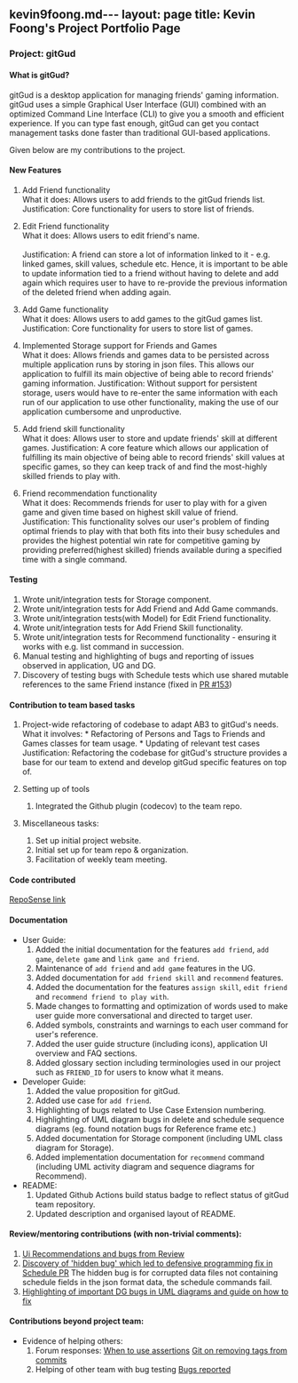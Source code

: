kevin9foong.md---
layout: page
title: Kevin Foong's Project Portfolio Page
---

### Project: gitGud

#### What is gitGud?

gitGud is a desktop application for managing friends' gaming information. gitGud uses a simple Graphical User Interface
(GUI) combined with an optimized Command Line Interface (CLI) to give you a smooth and efficient experience. If you can
type fast enough, gitGud can get you contact management tasks done faster than traditional GUI-based applications.

Given below are my contributions to the project.

#### New Features
  1. Add Friend functionality <br>
     What it does: Allows users to add friends to the gitGud friends list. 
     <br>
     Justification: Core functionality for users to store list of friends.  
     
  2. Edit Friend functionality <br>
     What it does: Allows users to edit friend's name.  
     <br>
     Justification: A friend can store a lot of information linked to it - e.g. linked games, skill values, schedule etc. 
     Hence, it is important to be able to update information tied to a friend without having to delete and add again which 
     requires user to have to re-provide the previous information of the deleted friend when adding again.
     
  3. Add Game functionality <br>
     What it does: Allows users to add games to the gitGud games list.<br>
     Justification: Core functionality for users to store list of games. 
     
  4. Implemented Storage support for Friends and Games <br>
     What it does: Allows friends and games data to be persisted across multiple application runs by storing in json files. This 
     allows our application to fulfill its main objective of being able to record friends' gaming information.
     Justification: Without support for persistent storage, users would have to re-enter the same information with each run of 
     our application to use other functionality, making the use of our application cumbersome and unproductive.
     
  5. Add friend skill functionality<br>
     What it does: Allows user to store and update friends' skill at different games. 
     Justification: A core feature which allows our application of fulfilling its main objective of being able to record friends' 
     skill values at specific games, so they can keep track of and find the most-highly skilled friends to play with.
     
  6. Friend recommendation functionality <br>
     What it does: Recommends friends for user to play with for a given game and given time based on highest skill value of friend.<br>
     Justification: This functionality solves our user's problem of finding optimal friends to play with that both fits into their busy schedules and 
     provides the highest potential win rate for competitive gaming by providing preferred(highest skilled) friends available during a specified time 
     with a single command.

#### Testing 
  1. Wrote unit/integration tests for Storage component.
  2. Wrote unit/integration tests for Add Friend and Add Game commands.
  3. Wrote unit/integration tests(with Model) for Edit Friend functionality.
  4. Wrote unit/integration tests for Add Friend Skill functionality.
  5. Wrote unit/integration tests for Recommend functionality - ensuring it works with e.g. list command in succession.
  6. Manual testing and highlighting of bugs and reporting of issues observed in application, UG and DG.
  7. Discovery of testing bugs with Schedule tests which use shared mutable references to the same Friend instance 
     (fixed in [PR #153](https://github.com/AY2122S1-CS2103T-W13-4/tp/pull/153/files))  

#### Contribution to team based tasks
1. Project-wide refactoring of codebase to adapt AB3 to gitGud's needs. <br>
       What it involves:
        * Refactoring of Persons and Tags to Friends and Games classes for team usage.
        * Updating of relevant test cases
          <br>
          Justification: Refactoring the codebase for gitGud's structure provides a base for our team to extend
          and develop gitGud specific features on top of.

2. Setting up of tools 
   1. Integrated the Github plugin (codecov) to the team repo.

3. Miscellaneous tasks: 
   1. Set up initial project website.
   2. Initial set up for team repo & organization.
   3. Facilitation of weekly team meeting. 

#### Code contributed 
  [RepoSense link](https://nus-cs2103-ay2122s1.github.io/tp-dashboard/?search=kevin9foong&sort=groupTitle&sortWithin=title&since=2021-09-17&timeframe=commit&mergegroup=&groupSelect=groupByRepos&breakdown=false)

#### Documentation
  * User Guide:
    1. Added the initial documentation for the features `add friend`, `add game`, `delete game` and 
       `link game and friend`.
    2. Maintenance of `add friend` and `add game` features in the UG.  
    3. Added documentation for `add friend skill` and `recommend` features. 
    4. Added the documentation for the features `assign skill`, `edit friend` and `recommend friend to play with`.
    5. Made changes to formatting and optimization of words used to make user guide more conversational and directed to target user. 
    6. Added symbols, constraints and warnings to each user command for user's reference. 
    7. Added the user guide structure (including icons), application UI overview and FAQ sections. 
    8. Added glossary section including terminologies used in our project such as `FRIEND_ID` for users to know what it means. 
  * Developer Guide:
    1. Added the value proposition for gitGud.
    2. Added use case for `add friend`.
    3. Highlighting of bugs related to Use Case Extension numbering.  
    4. Highlighting of UML diagram bugs in delete and schedule sequence diagrams (eg. found notation bugs for Reference frame etc.)
    5. Added documentation for Storage component (including UML class diagram for Storage). 
    6. Added implementation documentation for `recommend` command (including UML activity diagram and sequence diagrams for Recommend). 
  * README:
    1. Updated Github Actions build status badge to reflect status of gitGud team repository.
    2. Updated description and organised layout of README.

#### Review/mentoring contributions (with non-trivial comments): 
1. [Ui Recommendations and bugs from Review](https://github.com/AY2122S1-CS2103T-W13-4/tp/pull/107)
2. [Discovery of 'hidden bug' which led to defensive programming fix in Schedule PR](https://github.com/AY2122S1-CS2103T-W13-4/tp/pull/113)
      The hidden bug is for corrupted data files not containing schedule fields in the json format data, the schedule commands fail.
3. [Highlighting of important DG bugs in UML diagrams and guide on how to fix](https://github.com/AY2122S1-CS2103T-W13-4/tp/pull/255)

#### Contributions beyond project team:
* Evidence of helping others: 
  1. Forum responses:
  [When to use assertions](https://github.com/nus-cs2103-AY2122S1/forum/issues/190#issuecomment-913379752)
  [Git on removing tags from commits](https://github.com/nus-cs2103-AY2122S1/forum/issues/24#issuecomment-899956054)
  2. Helping of other team with bug testing
  [Bugs reported](https://docs.google.com/document/d/1nXaZGo2nbEuU-jgpz8IDph73P4WFkGlo9_yW_paeNDE/edit)